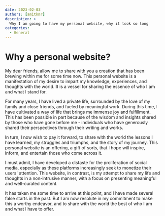 ```yaml
---
date: 2023-02-03
authors: [amitkmr]
description: >
  Why I am going to have my personal website, why it took so long
categories:
  - General
---
```


# Why a personal website?

My dear friends, allow me to share with you a creation that has been brewing within me for some time now. This personal website is a manifestation of my desire to impart my knowledge, experiences, and thoughts with the world. It is a vessel for sharing the essence of who I am and what I stand for.

For many years, I have lived a private life, surrounded by the love of my family and close friends, and fueled by meaningful work. During this time, I have cultivated a way of life that brings me immense joy and fulfillment. This has been possible in part because of the wisdom and insights shared by those who have gone before me - individuals who have generously shared their perspectives through their writing and works.

In turn, I now wish to pay it forward, to share with the world the lessons I have learned, my struggles and triumphs, and the story of my journey. This personal website is an offering, a gift of sorts, that I hope will inspire, inform, and entertain those who come across it.

I must admit, I have developed a distaste for the proliferation of social media, especially as these platforms increasingly seek to monetize their users' attention. This website, in contrast, is my attempt to share my life and thoughts in a non-intrusive manner, with a focus on presenting meaningful and well-curated content.

It has taken me some time to arrive at this point, and I have made several false starts in the past. But I am now resolute in my commitment to make this a worthy endeavor, and to share with the world the best of who I am and what I have to offer.
